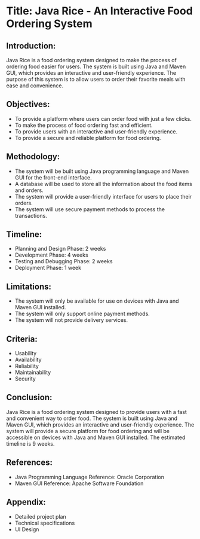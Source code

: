 # Title: Java Rice - An Interactive Food Ordering System
## Introduction:
Java Rice is a food ordering system designed to make the process of ordering food easier for users. The system is built using Java and Maven GUI, which provides an interactive and user-friendly experience. The purpose of this system is to allow users to order their favorite meals with ease and convenience.

## Objectives:
  * To provide a platform where users can order food with just a few clicks.
  *	To make the process of food ordering fast and efficient.
  *	To provide users with an interactive and user-friendly experience.
  *	To provide a secure and reliable platform for food ordering.

## Methodology:
*	The system will be built using Java programming language and Maven GUI for the front-end interface.
*	A database will be used to store all the information about the food items and orders.
*	The system will provide a user-friendly interface for users to place their orders.
*	The system will use secure payment methods to process the transactions.

## Timeline:
*	Planning and Design Phase: 2 weeks
*	Development Phase: 4 weeks
*	Testing and Debugging Phase: 2 weeks
*	Deployment Phase: 1 week

## Limitations:
*	The system will only be available for use on devices with Java and Maven GUI installed.
*	The system will only support online payment methods.
*	The system will not provide delivery services.

## Criteria:
*	Usability
*	Availability
*	Reliability
*	Maintainability
*	Security

## Conclusion:
Java Rice is a food ordering system designed to provide users with a fast and convenient way to order food. The system is built using Java and Maven GUI, which provides an interactive and user-friendly experience. The system will provide a secure platform for food ordering and will be accessible on devices with Java and Maven GUI installed. The estimated timeline is 9 weeks.

## References:
*	Java Programming Language Reference: Oracle Corporation
*	Maven GUI Reference: Apache Software Foundation

## Appendix:
*	Detailed project plan
*	Technical specifications
*	UI Design
 

